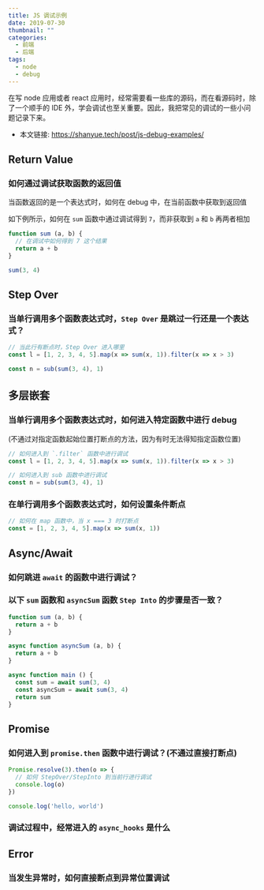 ```yaml
---
title: JS 调试示例
date: 2019-07-30
thumbnail: ""
categories:
  - 前端
  - 后端
tags:
  - node
  - debug
---
```


在写 node 应用或者 react 应用时，经常需要看一些库的源码，而在看源码时，除了一个顺手的 IDE 外，学会调试也至关重要。因此，我把常见的调试的一些小问题记录下来。

<!--more-->

+ 本文链接: <https://shanyue.tech/post/js-debug-examples/>

## Return Value

### 如何通过调试获取函数的返回值

当函数返回的是一个表达式时，如何在 debug 中，在当前函数中获取到返回值

如下例所示，如何在 `sum` 函数中通过调试得到 `7`，而非获取到 `a` 和 `b` 再两者相加

```javascript
function sum (a, b) {
  // 在调试中如何得到 7 这个结果
  return a + b
}

sum(3, 4)
```

## Step Over

### 当单行调用多个函数表达式时，`Step Over` 是跳过一行还是一个表达式？

```javascript
// 当此行有断点时，Step Over 进入哪里
const l = [1, 2, 3, 4, 5].map(x => sum(x, 1)).filter(x => x > 3)

const n = sub(sum(3, 4), 1)
```

## 多层嵌套

### 当单行调用多个函数表达式时，如何进入特定函数中进行 debug

(不通过对指定函数起始位置打断点的方法，因为有时无法得知指定函数位置)

```javascript
// 如何进入到 `.filter` 函数中进行调试
const l = [1, 2, 3, 4, 5].map(x => sum(x, 1)).filter(x => x > 3)

// 如何进入到 sub 函数中进行调试
const n = sub(sum(3, 4), 1)
```

### 在单行调用多个函数表达式时，如何设置条件断点

```javascript
// 如何在 map 函数中，当 x === 3 时打断点
const = [1, 2, 3, 4, 5].map(x => sum(x, 1))
```

## Async/Await

### 如何跳进 `await` 的函数中进行调试？

### 以下 `sum` 函数和 `asyncSum` 函数 `Step Into` 的步骤是否一致？

```javascript
function sum (a, b) {
  return a + b
}

async function asyncSum (a, b) {
  return a + b
}

async function main () {
  const sum = await sum(3, 4)
  const asyncSum = await sum(3, 4)
  return sum
}
```

## Promise

### 如何进入到 `promise.then` 函数中进行调试？(不通过直接打断点)

```javascript
Promise.resolve(3).then(o => {
  // 如何 StepOver/StepInto 到当前行进行调试
  console.log(o)
})

console.log('hello, world')
```

### 调试过程中，经常进入的 `async_hooks` 是什么

## Error

### 当发生异常时，如何直接断点到异常位置调试
